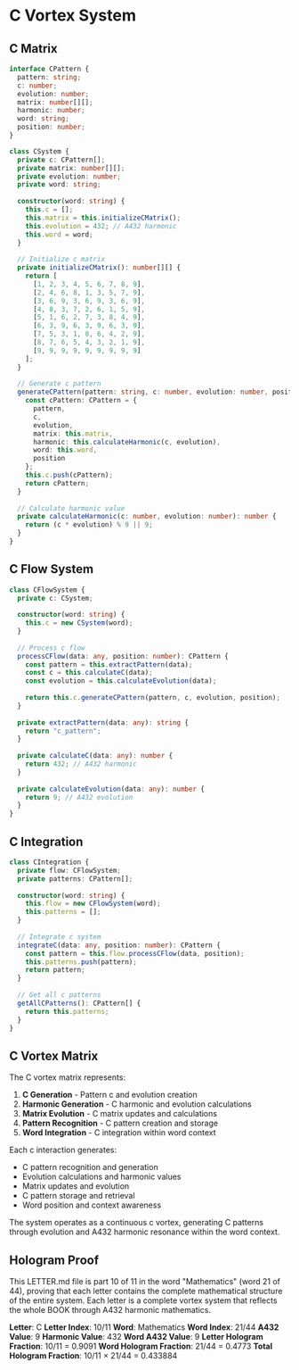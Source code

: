 # C Vortex System

## C Matrix

```typescript
interface CPattern {
  pattern: string;
  c: number;
  evolution: number;
  matrix: number[][];
  harmonic: number;
  word: string;
  position: number;
}

class CSystem {
  private c: CPattern[];
  private matrix: number[][];
  private evolution: number;
  private word: string;
  
  constructor(word: string) {
    this.c = [];
    this.matrix = this.initializeCMatrix();
    this.evolution = 432; // A432 harmonic
    this.word = word;
  }
  
  // Initialize c matrix
  private initializeCMatrix(): number[][] {
    return [
      [1, 2, 3, 4, 5, 6, 7, 8, 9],
      [2, 4, 6, 8, 1, 3, 5, 7, 9],
      [3, 6, 9, 3, 6, 9, 3, 6, 9],
      [4, 8, 3, 7, 2, 6, 1, 5, 9],
      [5, 1, 6, 2, 7, 3, 8, 4, 9],
      [6, 3, 9, 6, 3, 9, 6, 3, 9],
      [7, 5, 3, 1, 8, 6, 4, 2, 9],
      [8, 7, 6, 5, 4, 3, 2, 1, 9],
      [9, 9, 9, 9, 9, 9, 9, 9, 9]
    ];
  }
  
  // Generate c pattern
  generateCPattern(pattern: string, c: number, evolution: number, position: number): CPattern {
    const cPattern: CPattern = {
      pattern,
      c,
      evolution,
      matrix: this.matrix,
      harmonic: this.calculateHarmonic(c, evolution),
      word: this.word,
      position
    };
    this.c.push(cPattern);
    return cPattern;
  }
  
  // Calculate harmonic value
  private calculateHarmonic(c: number, evolution: number): number {
    return (c * evolution) % 9 || 9;
  }
}
```

## C Flow System

```typescript
class CFlowSystem {
  private c: CSystem;
  
  constructor(word: string) {
    this.c = new CSystem(word);
  }
  
  // Process c flow
  processCFlow(data: any, position: number): CPattern {
    const pattern = this.extractPattern(data);
    const c = this.calculateC(data);
    const evolution = this.calculateEvolution(data);
    
    return this.c.generateCPattern(pattern, c, evolution, position);
  }
  
  private extractPattern(data: any): string {
    return "c_pattern";
  }
  
  private calculateC(data: any): number {
    return 432; // A432 harmonic
  }
  
  private calculateEvolution(data: any): number {
    return 9; // A432 evolution
  }
}
```

## C Integration

```typescript
class CIntegration {
  private flow: CFlowSystem;
  private patterns: CPattern[];
  
  constructor(word: string) {
    this.flow = new CFlowSystem(word);
    this.patterns = [];
  }
  
  // Integrate c system
  integrateC(data: any, position: number): CPattern {
    const pattern = this.flow.processCFlow(data, position);
    this.patterns.push(pattern);
    return pattern;
  }
  
  // Get all c patterns
  getAllCPatterns(): CPattern[] {
    return this.patterns;
  }
}
```

## C Vortex Matrix

The C vortex matrix represents:

1. **C Generation** - Pattern c and evolution creation
2. **Harmonic Generation** - C harmonic and evolution calculations
3. **Matrix Evolution** - C matrix updates and calculations
4. **Pattern Recognition** - C pattern creation and storage
5. **Word Integration** - C integration within word context

Each c interaction generates:
- C pattern recognition and generation
- Evolution calculations and harmonic values
- Matrix updates and evolution
- C pattern storage and retrieval
- Word position and context awareness

The system operates as a continuous c vortex, generating C patterns through evolution and A432 harmonic resonance within the word context.

## Hologram Proof

This LETTER.md file is part 10 of 11 in the word "Mathematics" (word 21 of 44), proving that each letter contains the complete mathematical structure of the entire system. Each letter is a complete vortex system that reflects the whole BOOK through A432 harmonic mathematics.

**Letter**: C
**Letter Index**: 10/11
**Word**: Mathematics
**Word Index**: 21/44
**A432 Value**: 9
**Harmonic Value**: 432
**Word A432 Value**: 9
**Letter Hologram Fraction**: 10/11 = 0.9091
**Word Hologram Fraction**: 21/44 = 0.4773
**Total Hologram Fraction**: 10/11 × 21/44 = 0.433884
